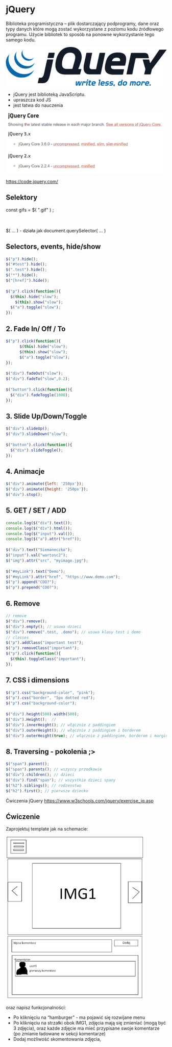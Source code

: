 # jQuery
Biblioteka programistyczna – plik dostarczający podprogramy, dane oraz typy danych które mogą zostać wykorzystane z poziomu kodu źródłowego programu. Użycie bibliotek to sposób na ponowne wykorzystanie tego samego kodu.

![jquery](../../images/jquery.png)
- jQuery jest biblioteką JavaScriptu.
- upraszcza kod JS
- jest łatwa do nauczenia

![jquery download](../../images/jquery_download.png)

https://code.jquery.com/

## Selektory 
<div class="exampleTagsContainer">
  <div class="exampleTag">
    <span style="color:var(--blue);">const</span>
    <span style="color:var(--red);">gifs</span>
    <span> = </span>
    <span style="color:var(--yellow);">$(</span>
    <span style="color:var(--pink);">".gif"</span>
    <span style="color:var(--yellow);">)</span>
    <span>;</span>
  </div>
</div>
<br />
<br />

<span style="color:var(--yellow);">$( ... )</span> - działa jak document.querySelector( ... )

## Selectors, events, hide/show
```js
$("p").hide();
$("#test").hide();
$(".test").hide();
$("*").hide();
$("[href]").hide();

$("p").click(function(){
  $(this).hide("slow");
	$(this).show("slow");
  $("a").toggle("slow");
});
```

## 2. Fade In/ Off / To
```js
$("p").click(function(){
	  $(this).hide("slow");
	  $(this).show("slow");
	  $("a").toggle("slow");
});

$("div").fadeOut("slow");
$("div").fadeTo("slow",0.2);

$("button").click(function(){
  $("div").fadeToggle(1000);
});
```
## 3. Slide Up/Down/Toggle
```js
$("div").slideUp();
$("div").slideDown("slow");

$("button").click(function(){
  $("div").slideToggle();
});
```

## 4. Animacje
```js
$("div").animate({left: '250px'});
$("div").animate({height: '250px'});
$("div").stop();
```

## 5. GET / SET / ADD
```js
console.log($("div").text());
console.log($("div").html());
console.log($("input").val());
console.log($("a").attr("href"));

$("div").text("Siemaneczko");
$("input").val("wartosc2");
$("img").attr("src", "myimage.jpg");

$("#myLink").text("Demo");
$("#myLink").attr("href", "https://www.demo.com");
$("p").append("COO?");
$("p").prepend("COO?");
```

## 6. Remove
```js
// remove
$("div").remove();
$("div").empty(); // usuwa dzieci
$("div").remove(".test, .demo"); // usuwa klasy test i demo
// classes
$("p").addClass("important test");
$("p").removeClass("important");
$("p").click(function(){
  $(this).toggleClass("important");
});
```

## 7. CSS i dimensions
```js
$("p").css("background-color", "pink");
$("p").css("border", "5px dotted red");
$("p").css("background-color");

$("div").height(500).width(500);
$("div").Height();	// 
$("div").innerHeight();	// włącznie z paddingiem
$("div").outerHeight();	// włącznie z paddingiem i borderem
$("div").outerHeight(true);	// włącznie z paddingiem, borderem i marginem
```

## 8. Traversing - pokolenia ;>
```js
$("span").parent();
$("span").parents(); // wszyscy przodkowie
$("div").children(); // dzieci
$("div").find("span"); // wszystkie dzieci spany
$("h2").siblings(); // rodzenstwo
$("h2").first(); // pierwsze dziecko
```

Ćwiczenia jQuery
https://www.w3schools.com/jquery/exercise_jq.asp


## Ćwiczenie
Zaprojektuj template jak na schemacie: 

![jquery download](../../images/jquery_exercise.png)

oraz napisz funkcjonalności:
- Po kliknięciu na “hamburger” - ma pojawić się rozwijane menu
- Po kliknięciu na strzałki obok IMG1, zdjęcia mają się zmieniać (mogą być 3 zdjęcia), oraz każde zdjęcie ma mieć przypisane swoje komentarze (po zmianie ładowane w sekcji komentarze)
- Dodaj możliwość skomentowania zdjęcia,  
